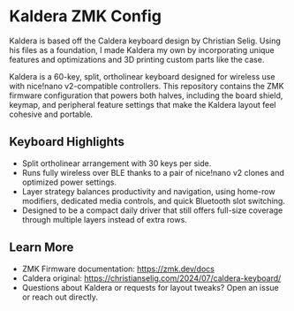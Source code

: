 # Kaldera ZMK Config

Kaldera is based off the Caldera keyboard design by Christian Selig. Using his files
as a foundation, I made Kaldera my own by incorporating unique features and optimizations
and 3D printing custom parts like the case.

Kaldera is a 60-key, split, ortholinear keyboard designed for wireless use with
nice!nano v2-compatible controllers. This repository contains the ZMK firmware
configuration that powers both halves, including the board shield, keymap, and
peripheral feature settings that make the Kaldera layout feel cohesive and portable.

## Keyboard Highlights

- Split ortholinear arrangement with 30 keys per side.
- Runs fully wireless over BLE thanks to a pair of nice!nano v2 clones and
  optimized power settings.
- Layer strategy balances productivity and navigation, using home-row
  modifiers, dedicated media controls, and quick Bluetooth slot switching.
- Designed to be a compact daily driver that still offers full-size coverage
  through multiple layers instead of extra rows.

## Learn More

- ZMK Firmware documentation: https://zmk.dev/docs
- Caldera original: https://christianselig.com/2024/07/caldera-keyboard/
- Questions about Kaldera or requests for layout tweaks? Open an issue or reach
  out directly.
